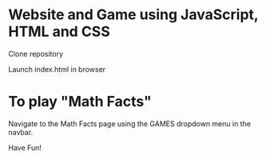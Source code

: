 # Website and Game using JavaScript, HTML and CSS

Clone repository

Launch index.html in browser

# To play "Math Facts"
Navigate to the Math Facts page using the GAMES dropdown menu in the navbar. 


Have Fun!
